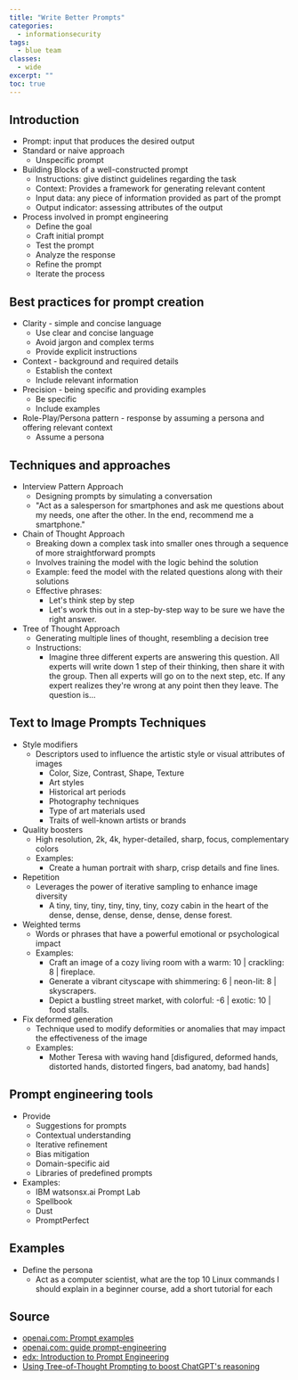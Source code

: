 ```yaml
---
title: "Write Better Prompts"
categories: 
  - informationsecurity
tags:
  - blue team
classes: 
  - wide
excerpt: "" 
toc: true
--- 
```


## Introduction
* Prompt: input that produces the desired output
* Standard or naive approach
  * Unspecific prompt
* Building Blocks of a well-constructed prompt
  * Instructions: give distinct guidelines regarding the task
  * Context: Provides a framework for generating relevant content
  * Input data: any piece of information provided as part of the prompt
  * Output indicator: assessing attributes of the output
* Process involved in prompt engineering
  * Define the goal
  * Craft initial prompt
  * Test the prompt
  * Analyze the response
  * Refine the prompt
  * Iterate the process

## Best practices for prompt creation
* Clarity - simple and concise language
  * Use clear and concise language
  * Avoid jargon and complex terms
  * Provide explicit instructions
* Context - background and required details
  * Establish the context
  * Include relevant information
* Precision - being specific and providing examples
  * Be specific
  * Include examples
* Role-Play/Persona pattern - response by assuming a persona and offering relevant context
  * Assume a persona

## Techniques and approaches
* Interview Pattern Approach
  * Designing prompts by simulating a conversation
  * "Act as a salesperson for smartphones and ask me questions about my needs, one after the other. In the end, recommend me a smartphone."
* Chain of Thought Approach
  * Breaking down a complex task into smaller ones through a sequence of more straightforward prompts
  * Involves training the model with the logic behind the solution
  * Example: feed the model with the related questions along with their solutions
  * Effective phrases:
    * Let's think step by step
    * Let's work this out in a step-by-step way to be sure we have the right answer.
* Tree of Thought Approach
  * Generating multiple lines of thought, resembling a decision tree
  * Instructions:
    * Imagine three different experts are answering this question. All experts will write down 1 step of their thinking, then share it with the group. Then all experts will go on to the next step, etc. If any expert realizes they're wrong at any point then they leave. The question is...

## Text to Image Prompts Techniques
* Style modifiers
  * Descriptors used to influence the artistic style or visual attributes of images
    * Color, Size, Contrast, Shape, Texture
    * Art styles
    * Historical art periods
    * Photography techniques
    * Type of art materials used
    * Traits of well-known artists or brands
* Quality boosters
  * High resolution, 2k, 4k, hyper-detailed, sharp, focus, complementary colors
  * Examples:
    * Create a human portrait with sharp, crisp details and fine lines.
* Repetition
  * Leverages the power of iterative sampling to enhance image diversity
    * A tiny, tiny, tiny, tiny, tiny, tiny, cozy cabin in the heart of the dense, dense, dense, dense, dense, dense forest.
* Weighted terms
  * Words or phrases that have a powerful emotional or psychological impact
  * Examples:
    * Craft an image of a cozy living room with a warm: 10 | crackling: 8 | fireplace.
    * Generate a vibrant cityscape with shimmering: 6 | neon-lit: 8 | skyscrapers.
    * Depict a bustling street market, with colorful: -6 | exotic: 10 | food stalls.
* Fix deformed generation
  * Technique used to modify deformities or anomalies that may impact the effectiveness of the image
  * Examples:
    * Mother Teresa with waving hand [disfigured, deformed hands, distorted hands, distorted fingers, bad anatomy, bad hands]

## Prompt engineering tools
* Provide
  * Suggestions for prompts
  * Contextual understanding
  * Iterative refinement
  * Bias mitigation
  * Domain-specific aid
  * Libraries of predefined prompts
* Examples:
  * IBM watsonsx.ai Prompt Lab
  * Spellbook
  * Dust
  * PromptPerfect

## Examples
* Define the persona
  * Act as a computer scientist, what are the top 10 Linux commands I should explain in a beginner course, add a short tutorial for each

## Source

* [openai.com: Prompt examples][def]
* [openai.com: guide prompt-engineering][def1]
* [edx: Introduction to Prompt Engineering][def2]
* [Using Tree-of-Thought Prompting to boost ChatGPT's reasoning][def5]

[def]: https://platform.openai.com/examples
[def1]: https://platform.openai.com/docs/guides/prompt-engineering
[def2]: https://learning.edx.org/course/course-v1:IBM+AI0131EN+3T2023
[def3]: https://www.spellbook.legal/
[def4]: https://promptperfect.jina.ai/
[def5]: https://github.com/dave1010/tree-of-thought-prompting/tree/main
[def6]: https://github.com/dave1010/tree-of-thought-prompting/blob/main/tree-of-thought-prompts.txt